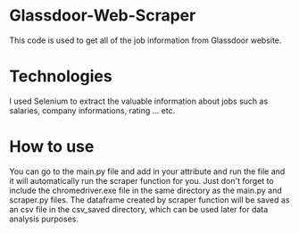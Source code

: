 # Glassdoor-Web-Scraper
This code is used to get all of the job information from Glassdoor website.

# Technologies
I used Selenium to extract the valuable information about jobs such as salaries, company informations, rating ... etc. 

# How to use
You can go to the main.py file and add in your attribute and run the file and it will automatically run the scraper function for you. Just don't forget to include the chromedriver.exe file in the same directory as the main.py and scraper.py files. The dataframe created by scraper function will be saved as an csv file in the csv_saved directory, which can be used later for data analysis purposes. 
